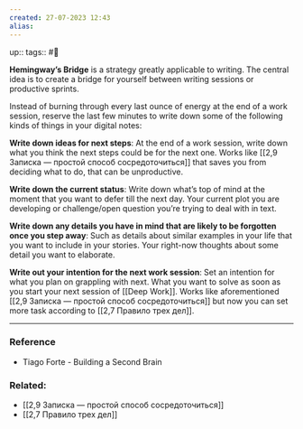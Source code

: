 ```yaml
---
created: 27-07-2023 12:43
alias:
---
```

up:: 
tags:: #🌳 

**Hemingway’s Bridge** is a strategy greatly applicable to writing.
The central idea is to create a bridge for yourself between writing sessions or productive sprints.

Instead of burning through every last ounce of energy at the end of a work session, reserve the last few minutes to write down some of the following kinds of things in your digital notes:

**Write down ideas for next steps**: At the end of a work session, write down what you think the next steps could be for the next one. Works like [[2,9 Записка — простой способ сосредоточиться]] that saves you from deciding what to do, that can be unproductive.

**Write down the current status**: Write down what’s top of mind at the moment that you want to defer till the next day. Your current plot you are developing or challenge/open question you’re trying to deal with in text.

**Write down any details you have in mind that are likely to be forgotten once you step away**: Such as details about similar examples in your life that you want to include in your stories. Your right-now thoughts about some detail you want to elaborate. 

**Write out your intention for the next work session**: Set an intention for what you plan on grappling with next. What you want to solve as soon as you start your next session of [[Deep Work]]. Works like aforementioned [[2,9 Записка — простой способ сосредоточиться]] but now you can set more task according to [[2,7 Правило трех дел]].

---
### Reference
- Tiago Forte - Building a Second Brain

### Related:
- [[2,9 Записка — простой способ сосредоточиться]]
- [[2,7 Правило трех дел]]